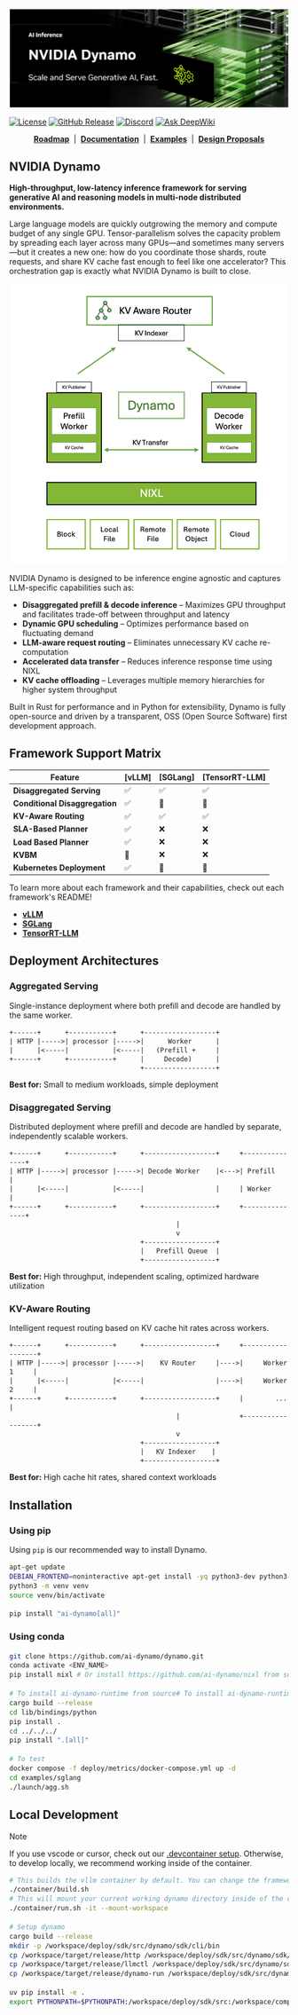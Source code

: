 <!--
SPDX-FileCopyrightText: Copyright (c) 2024-2025 NVIDIA CORPORATION & AFFILIATES. All rights reserved.
SPDX-License-Identifier: Apache-2.0

Licensed under the Apache License, Version 2.0 (the "License");
you may not use this file except in compliance with the License.
You may obtain a copy of the License at

http://www.apache.org/licenses/LICENSE-2.0

Unless required by applicable law or agreed to in writing, software
distributed under the License is distributed on an "AS IS" BASIS,
WITHOUT WARRANTIES OR CONDITIONS OF ANY KIND, either express or implied.
See the License for the specific language governing permissions and
limitations under the License.
-->
![Dynamo banner](./docs/images/frontpage-banner.png)

[![License](https://img.shields.io/badge/License-Apache_2.0-blue.svg)](https://opensource.org/licenses/Apache-2.0)
[![GitHub Release](https://img.shields.io/github/v/release/ai-dynamo/dynamo)](https://github.com/ai-dynamo/dynamo/releases/latest)
[![Discord](https://dcbadge.limes.pink/api/server/D92uqZRjCZ?style=flat)](https://discord.gg/D92uqZRjCZ)
[![Ask DeepWiki](https://deepwiki.com/badge.svg)](https://deepwiki.com/ai-dynamo/dynamo)

<p align="center">
  <a href="https://github.com/ai-dynamo/dynamo/issues/762"><b>Roadmap</b></a> &nbsp;|&nbsp;
  <a href="https://docs.nvidia.com/dynamo/latest/index.html"><b>Documentation</b></a> &nbsp;|&nbsp;
  <a href="https://github.com/ai-dynamo/examples"><b>Examples</b></a> &nbsp;|&nbsp;
  <a href="https://github.com/ai-dynamo/enhancements"><b>Design Proposals</b></a>
</p>

## NVIDIA Dynamo

**High-throughput, low-latency inference framework for serving generative AI and reasoning models in multi-node distributed environments.**

Large language models are quickly outgrowing the memory and compute budget of any single GPU. Tensor-parallelism solves the capacity problem by spreading each layer across many GPUs—and sometimes many servers—but it creates a new one: how do you coordinate those shards, route requests, and share KV cache fast enough to feel like one accelerator? This orchestration gap is exactly what NVIDIA Dynamo is built to close.

<p align="center">
  <img src="./docs/images/frontpage-architecture.png" alt="Dynamo architecture" width="600"/>
</p>

NVIDIA Dynamo is designed to be inference engine agnostic and captures LLM-specific capabilities such as:

- **Disaggregated prefill & decode inference** – Maximizes GPU throughput and facilitates trade-off between throughput and latency
- **Dynamic GPU scheduling** – Optimizes performance based on fluctuating demand  
- **LLM-aware request routing** – Eliminates unnecessary KV cache re-computation
- **Accelerated data transfer** – Reduces inference response time using NIXL
- **KV cache offloading** – Leverages multiple memory hierarchies for higher system throughput

Built in Rust for performance and in Python for extensibility, Dynamo is fully open-source and driven by a transparent, OSS (Open Source Software) first development approach.

## Framework Support Matrix

| Feature | [vLLM] | [SGLang] | [TensorRT-LLM] |
|---------|----------------------|----------------------------|----------------------------------------|
| **Disaggregated Serving** | ✅ | ✅ | ✅ |
| **Conditional Disaggregation** | ✅ | 🚧 | 🚧 |
| **KV-Aware Routing** | ✅ | ✅ | ✅ |
| **SLA-Based Planner** | ✅ | ❌ | ❌ |
| **Load Based Planner** | ✅ | ❌ | ❌ |
| **KVBM** | 🚧 | ❌ | ❌ |
| **Kubernetes Deployment** | ✅ | 🚧 | 🚧 |


To learn more about each framework and their capabilities, check out each framework's README!

- **[vLLM](examples/llm/README.md)** 
- **[SGLang](examples/sglang/README.md)** 
- **[TensorRT-LLM](examples/tensorrt_llm/README.md)** 

## Deployment Architectures

### Aggregated Serving
Single-instance deployment where both prefill and decode are handled by the same worker.

```
+------+      +-----------+      +------------------+
| HTTP |----->| processor |----->|      Worker      |
|      |<-----|           |<-----|   (Prefill +     |
+------+      +-----------+      |     Decode)      |
                                 +------------------+
```

**Best for:** Small to medium workloads, simple deployment

### Disaggregated Serving
Distributed deployment where prefill and decode are handled by separate, independently scalable workers.

```
+------+      +-----------+      +------------------+     +---------------+
| HTTP |----->| processor |----->| Decode Worker    |<--->| Prefill       |
|      |<-----|           |<-----|                  |     | Worker        |
+------+      +-----------+      +------------------+     +---------------+
                                          |
                                          v
                                 +------------------+
                                 |   Prefill Queue  |
                                 +------------------+
```

**Best for:** High throughput, independent scaling, optimized hardware utilization

### KV-Aware Routing
Intelligent request routing based on KV cache hit rates across workers.

```
+------+      +-----------+      +------------------+     +------------------+
| HTTP |----->| processor |----->|    KV Router     |---->|     Worker 1     |
|      |<-----|           |<-----|                  |---->|     Worker 2     |
+------+      +-----------+      +------------------+     |        ...       |
                                          |               +------------------+
                                          v
                                 +------------------+
                                 |   KV Indexer    |
                                 +------------------+
```

**Best for:** High cache hit rates, shared context workloads

## Installation

### Using pip
Using `pip` is our recommended way to install Dynamo.

```bash
apt-get update
DEBIAN_FRONTEND=noninteractive apt-get install -yq python3-dev python3-pip python3-venv libucx0
python3 -m venv venv
source venv/bin/activate

pip install "ai-dynamo[all]"
```

### Using conda
```bash
git clone https://github.com/ai-dynamo/dynamo.git
conda activate <ENV_NAME>
pip install nixl # Or install https://github.com/ai-dynamo/nixl from source

# To install ai-dynamo-runtime from source# To install ai-dynamo-runtime from source
cargo build --release
cd lib/bindings/python
pip install .
cd ../../../
pip install ".[all]"

# To test
docker compose -f deploy/metrics/docker-compose.yml up -d
cd examples/sglang
./launch/agg.sh
```

## Local Development

> [!NOTE]
> If you use vscode or cursor, check out our [.devcontainer setup](.devcontainer/README.md). Otherwise, to develop locally, we recommend working inside of the container.

```bash
# This builds the vllm container by default. You can change the framework by passing the --framework flag.
./container/build.sh
# This will mount your current working dynamo directory inside of the container
./container/run.sh -it --mount-workspace

# Setup dynamo
cargo build --release
mkdir -p /workspace/deploy/sdk/src/dynamo/sdk/cli/bin
cp /workspace/target/release/http /workspace/deploy/sdk/src/dynamo/sdk/cli/bin
cp /workspace/target/release/llmctl /workspace/deploy/sdk/src/dynamo/sdk/cli/bin
cp /workspace/target/release/dynamo-run /workspace/deploy/sdk/src/dynamo/sdk/cli/bin

uv pip install -e .
export PYTHONPATH=$PYTHONPATH:/workspace/deploy/sdk/src:/workspace/components/planner/src
```